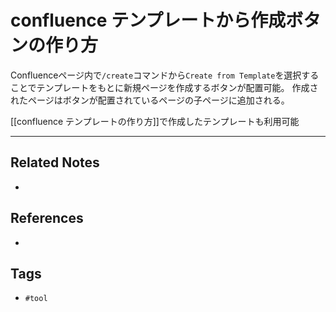 # confluence テンプレートから作成ボタンの作り方
Confluenceページ内で`/create`コマンドから`Create from Template`を選択することでテンプレートをもとに新規ページを作成するボタンが配置可能。
作成されたページはボタンが配置されているページの子ページに追加される。

[[confluence テンプレートの作り方]]で作成したテンプレートも利用可能

---
## Related Notes
- 

## References
- 

## Tags
- `#tool` 